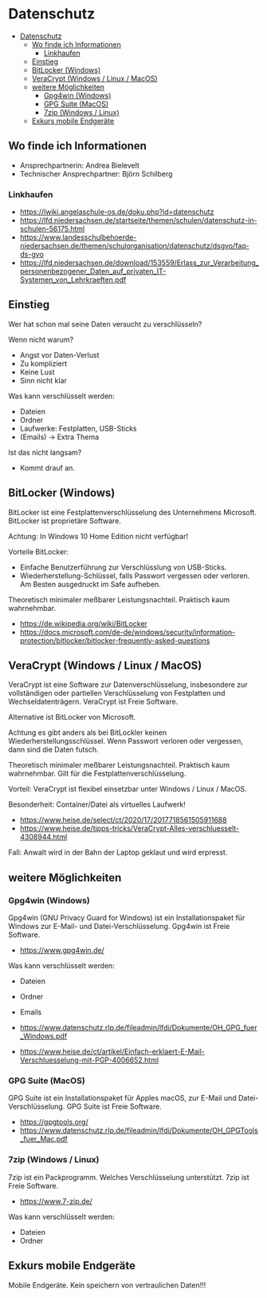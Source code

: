 # Datenschutz

- [Datenschutz](#datenschutz)
  - [Wo finde ich Informationen](#wo-finde-ich-informationen)
    - [Linkhaufen](#linkhaufen)
  - [Einstieg](#einstieg)
  - [BitLocker (Windows)](#bitlocker-windows)
  - [VeraCrypt (Windows / Linux / MacOS)](#veracrypt-windows--linux--macos)
  - [weitere Möglichkeiten](#weitere-möglichkeiten)
    - [Gpg4win (Windows)](#gpg4win-windows)
    - [GPG Suite (MacOS)](#gpg-suite-macos)
    - [7zip (Windows / Linux)](#7zip-windows--linux)
  - [Exkurs mobile Endgeräte](#exkurs-mobile-endgeräte)

## Wo finde ich Informationen

- Ansprechpartnerin: Andrea Bielevelt
- Technischer Ansprechpartner: Björn Schilberg

### Linkhaufen

- https://lwiki.angelaschule-os.de/doku.php?id=datenschutz
- https://lfd.niedersachsen.de/startseite/themen/schulen/datenschutz-in-schulen-56175.html
- https://www.landesschulbehoerde-niedersachsen.de/themen/schulorganisation/datenschutz/dsgvo/faq-ds-gvo
- https://lfd.niedersachsen.de/download/153559/Erlass_zur_Verarbeitung_personenbezogener_Daten_auf_privaten_IT-Systemen_von_Lehrkraeften.pdf


## Einstieg

Wer hat schon mal seine Daten versucht zu verschlüsseln?

Wenn nicht warum?

- Angst vor Daten-Verlust
- Zu kompliziert
- Keine Lust
- Sinn nicht klar

Was kann verschlüsselt werden:

- Dateien
- Ordner
- Laufwerke: Festplatten, USB-Sticks
- (Emails) -> Extra Thema

Ist das nicht langsam?
- Kommt drauf an.

## BitLocker (Windows)

BitLocker ist eine Festplattenverschlüsselung des Unternehmens
Microsoft. BitLocker ist proprietäre Software.

Achtung: In Windows 10 Home Edition nicht verfügbar!

Vorteile BitLocker:
- Einfache Benutzerführung zur Verschlüsslung von USB-Sticks.
- Wiederherstellung-Schlüssel, falls Passwort vergessen oder verloren. Am
  Besten ausgedruckt im Safe aufheben.

Theoretisch minimaler meßbarer Leistungsnachteil. Praktisch kaum wahrnehmbar.

- https://de.wikipedia.org/wiki/BitLocker
- https://docs.microsoft.com/de-de/windows/security/information-protection/bitlocker/bitlocker-frequently-asked-questions

## VeraCrypt (Windows / Linux / MacOS)

VeraCrypt ist eine Software zur Datenverschlüsselung, insbesondere zur
vollständigen oder partiellen Verschlüsselung von Festplatten und
Wechseldatenträgern. VeraCrypt ist Freie Software.

Alternative ist BitLocker von Microsoft.

Achtung es gibt anders als bei BitLockler keinen Wiederherstellungsschlüssel.
Wenn Passwort verloren oder vergessen, dann sind die Daten futsch.

Theoretisch minimaler meßbarer Leistungsnachteil. Praktisch kaum wahrnehmbar.
Gilt für die Festplattenverschlüsselung.

Vorteil: VeraCrypt ist flexibel einsetzbar unter Windows / Linux / MacOS.

Besonderheit: Container/Datei als virtuelles Laufwerk!

- https://www.heise.de/select/ct/2020/17/2017718561505911688
- https://www.heise.de/tipps-tricks/VeraCrypt-Alles-verschluesselt-4308944.html

Fall: Anwalt wird in der Bahn der Laptop geklaut und wird erpresst.

## weitere Möglichkeiten

### Gpg4win (Windows)

Gpg4win (GNU Privacy Guard for Windows) ist ein Installationspaket für Windows
zur E-Mail- und Datei-Verschlüsselung. Gpg4win ist Freie Software.

- https://www.gpg4win.de/

Was kann verschlüsselt werden:
- Dateien
- Ordner
- Emails

- https://www.datenschutz.rlp.de/fileadmin/lfdi/Dokumente/OH_GPG_fuer_Windows.pdf
- https://www.heise.de/ct/artikel/Einfach-erklaert-E-Mail-Verschluesselung-mit-PGP-4006652.html


### GPG Suite (MacOS)

GPG Suite ist ein Installationspaket für Apples macOS, zur E-Mail und
Datei-Verschlüsselung. GPG Suite ist Freie Software.

- https://gpgtools.org/
- https://www.datenschutz.rlp.de/fileadmin/lfdi/Dokumente/OH_GPGTools_fuer_Mac.pdf

### 7zip (Windows / Linux)

7zip ist ein Packprogramm. Welches Verschlüsselung unterstützt. 7zip ist Freie
Software.

- https://www.7-zip.de/

Was kann verschlüsselt werden:
- Dateien
- Ordner


## Exkurs mobile Endgeräte

Mobile Endgeräte. Kein speichern von vertraulichen Daten!!!